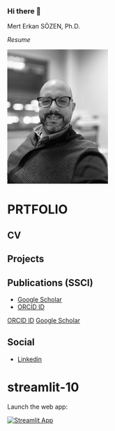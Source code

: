 ### Hi there 👋

Mert Erkan SÖZEN, Ph.D.

_Resume_

<!--
![Screenshot](IMG_0486.jpeg)
-->


<img src="IMG_0486.jpeg" width="231" height="308" />

# PRTFOLIO
## CV
## Projects
## Publications (SSCI)
   * [Google Scholar]
   * [ORCID ID]

[ORCID ID]  [Google Scholar]



## Social
  * [Linkedin]


[Google Scholar]: <https://scholar.google.com.tr/citations?user=TAmp1S4AAAAJ&hl=tr&oi=ao>
[Linkedin]: <https://www.linkedin.com/in/merterkansozen>
[ORCID ID]: <https://orcid.org/0000-0002-7965-6461>



# streamlit-10

Launch the web app:

[![Streamlit App](https://static.streamlit.io/badges/streamlit_badge_black_white.svg)](https://share.streamlit.io/vncouver/vncouver/main/sp500-app.py)




<!--
**vncouver/vncouver** is a ✨ _special_ ✨ repository because its `README.md` (this file) appears on your GitHub profile.

Here are some ideas to get you started:

- 🔭 I’m currently working on ...
- 🌱 I’m currently learning ...
- 👯 I’m looking to collaborate on ...
- 🤔 I’m looking for help with ...
- 💬 Ask me about ...
- 📫 How to reach me: ...
- 😄 Pronouns: ...
- ⚡ Fun fact: ...
-->



